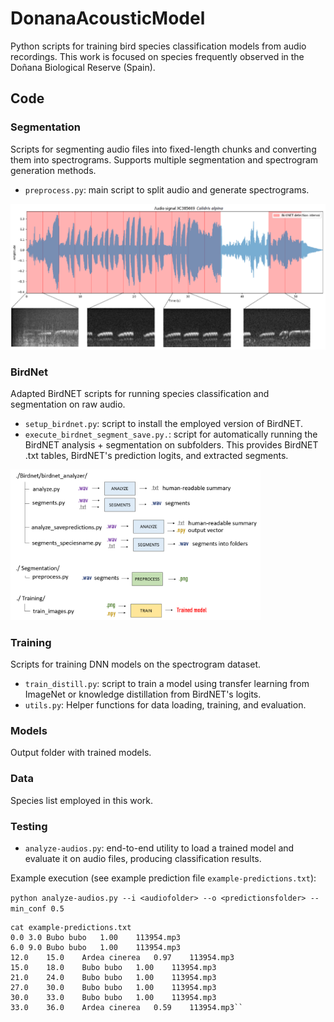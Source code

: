 # DonanaAcousticModel

Python scripts for training bird species classification models from audio recordings. This work is focused on species frequently observed in the Doñana Biological Reserve (Spain).


## Code

### Segmentation

Scripts for segmenting audio files into fixed-length chunks and converting them into spectrograms. Supports multiple segmentation and spectrogram generation methods.

- `preprocess.py`: main script to split audio and generate spectrograms.

<img src="Data/pre-processing.png" width="600">


### BirdNet

Adapted BirdNET scripts for running species classification and segmentation on raw audio.

- `setup_birdnet.py`: script to install the employed version of BirdNET.
- `execute_birdnet_segment_save.py.`: script for automatically running the BirdNET analysis + segmentation on subfolders. This provides
 BirdNET .txt tables, BirdNET's prediction logits, and extracted segments.

<img src="Data/birdnet_files.png" width="400">

### Training

Scripts for training DNN models on the spectrogram dataset.

- `train_distill.py`: script to train a model using transfer learning from ImageNet or knowledge distillation from BirdNET's logits.
- `utils.py`: Helper functions for data loading, training, and evaluation.

### Models

Output folder with trained models.

### Data

Species list employed in this work.

### Testing

- `analyze-audios.py`: end-to-end utility to load a trained model and evaluate it on audio files, producing classification results.

Example execution (see example prediction file `example-predictions.txt`):

```python analyze-audios.py --i <audiofolder> --o <predictionsfolder> --min_conf 0.5```


```
cat example-predictions.txt 
0.0	3.0	Bubo bubo	1.00	113954.mp3
6.0	9.0	Bubo bubo	1.00	113954.mp3
12.0	15.0	Ardea cinerea	0.97	113954.mp3
15.0	18.0	Bubo bubo	1.00	113954.mp3
21.0	24.0	Bubo bubo	1.00	113954.mp3
27.0	30.0	Bubo bubo	1.00	113954.mp3
30.0	33.0	Bubo bubo	1.00	113954.mp3
33.0	36.0	Ardea cinerea	0.59	113954.mp3``
